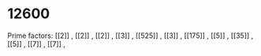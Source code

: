 # 12600

Prime factors: [[2]] , [[2]] , [[2]] , [[3]] , [[525]] , [[3]] , [[175]] , [[5]] , [[35]] , [[5]] , [[7]] , [[7]] , 